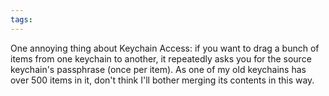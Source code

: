 ```yaml
---
tags: 
---
```


One annoying thing about Keychain Access: if you want to drag a bunch of items from one keychain to another, it repeatedly asks you for the source keychain's passphrase (once per item). As one of my old keychains has over 500 items in it, don't think I'll bother merging its contents in this way.
